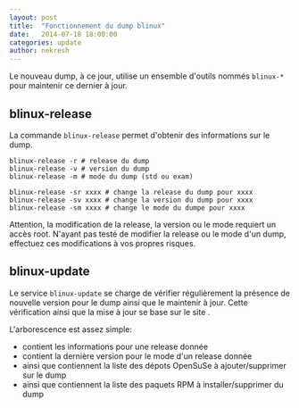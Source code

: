 ```yaml
---
layout: post
title:  "Fonctionnement du dump blinux"
date:   2014-07-18 18:00:00
categories: update
author: nekresh
---
```


Le nouveau dump, à ce jour, utilise un ensemble d'outils nommés `blinux-*` pour maintenir ce dernier à jour.

## blinux-release

La commande `blinux-release` permet d'obtenir des informations sur le dump.

    blinux-release -r # release du dump
    blinux-release -v # version du dump
    blinux-release -m # mode du dump (std ou exam)
    
    blinux-release -sr xxxx # change la release du dump pour xxxx
    blinux-release -sv xxxx # change la version du dump pour xxxx
    blinux-release -sm xxxx # change le mode du dumpe pour xxxx

Attention, la modification de la release, la version ou le mode requiert un accès root.
N'ayant pas testé de modifier la release ou le mode d'un dump, effectuez ces modifications à vos propres risques.

## blinux-update

Le service `blinux-update` se charge de vérifier régulièrement la présence de nouvelle version pour le dump ainsi que le maintenir à jour.
Cette vérification ainsi que la mise à jour se base sur le site [](http://pkg.bocal.org/blinux).

L'arborescence est assez simple:
* [](http://pkg.bocal.org/blinux/$RELEASE) contient les informations pour une release donnée
* [](http://pkg.bocal.org/blinux/$RELEASE/current_version_$MODE) contient la dernière version pour le mode d'un release donnée
* [](http://pkg.bocal.org/blinux/$RELEASE/repo_add_$MODE_$VERSION) ainsi que [](http://pkg.bocal.org/blinux/$RELEASE/repo_del_$MODE_$VERSION) contiennent la liste des dépots OpenSuSe à ajouter/supprimer sur le dump
* [](http://pkg.bocal.org/blinux/$RELEASE/pkg_add_$MODE_$VERSION) ainsi que [](http://pkg.bocal.org/blinux/$RELEASE/pkg_del_$MODE_$VERSION) contiennent la liste des paquets RPM à installer/supprimer du dump
